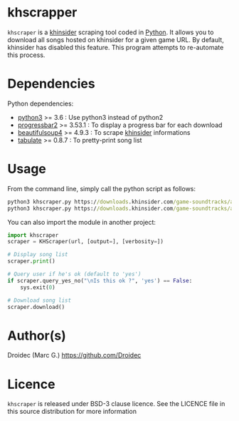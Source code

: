 # khscrapper

`khscraper` is a [khinsider](http://downloads.khinsider.com/) scraping tool coded in [Python](https://www.python.org/).
It allows you to download all songs hosted on khinsider for a given game URL.
By default, khinsider has disabled this feature. This program attempts to re-automate this process.

# Dependencies

Python dependencies:

- [python3](https://www.python.org/) >= 3.6 : Use python3 instead of python2
- [progressbar2](https://pypi.org/project/progressbar2/) >= 3.53.1 : To display a progress bar for each download
- [beautifulsoup4](https://pypi.org/project/beautifulsoup4/) >= 4.9.3 : To scrape [khinsider](http://downloads.khinsider.com/) informations
- [tabulate](https://pypi.org/project/tabulate/) >= 0.8.7 : To pretty-print song list

# Usage

From the command line, simply call the python script as follows:

```cmd
python3 khscraper.py https://downloads.khinsider.com/game-soundtracks/album/amnesia
python3 khscraper.py https://downloads.khinsider.com/game-soundtracks/album/hitman-2-soundtrack
```

You can also import the module in another project:

```python
import khscraper
scraper = KHScraper(url, [output=], [verbosity=])

# Display song list
scraper.print()

# Query user if he's ok (default to 'yes')
if scraper.query_yes_no("\nIs this ok ?", 'yes') == False:
    sys.exit(0)

# Download song list
scraper.download()
```

# Author(s)

Droidec (Marc G.) <https://github.com/Droidec>

# Licence

`khscraper` is released under BSD-3 clause licence. See the LICENCE file in this source distribution for more information
